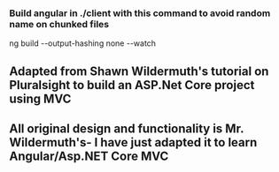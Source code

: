  ### Build angular in ./client with this command to avoid random name on chunked files
 ng build --output-hashing none --watch

## Adapted from Shawn Wildermuth's tutorial on Pluralsight to build an ASP.Net Core project using MVC
## All original design and functionality is Mr. Wildermuth's- I have just adapted it to learn Angular/Asp.NET Core MVC 

